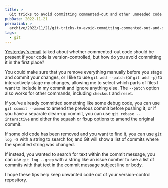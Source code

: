 ```yaml
---
title: >
  Git tricks to avoid committing commented-out and other unneeded code
pubDate: 2022-11-21
permalink: >
  archive/2022/11/21/git-tricks-to-avoid-committing-commented-out-and-other-unneeded-code
tags:
  - git
---
```


[Yesterday's email](https://www.oliverdavies.uk/archive/2022/11/20/version-controlled-commented-out-code) talked about whether commented-out code should be present if your code is version-controlled, but how do you avoid committing it in the first place?

You could make sure that you remove everything manually before you stage and commit your changes, or I like to use `git add --patch` (or `git add -p`) to interactively stage my changes, allowing me to select which parts of files I want to include in my commit and ignore anything else. The `--patch` option also works for other commands, including  `checkout` and `reset`.

If you've already committed something like some debug code, you can use `git commit --amend` to amend the previous commit before pushing it, or if you have a separate clean-up commit, you can use `git rebase --interactive` and either the squash or fixup options to amend the original commit.

If some old code has been removed and you want to find it, you can use `git log -S` with a string to search for, and Git will show a list of commits where the specified string was changed.

If instead, you wanted to search for text within the commit message, you can use `git log --grep` with a string like an issue number to see a list of commits with that text in the commit message subject line or body.

I hope these tips help keep unwanted code out of your version-control repository.
